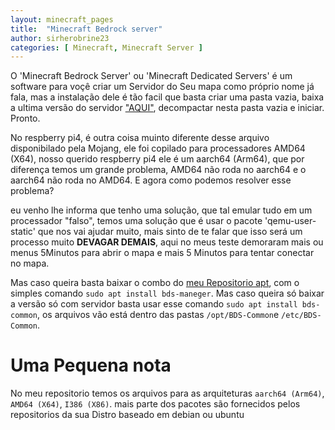 ```yaml
---
layout: minecraft_pages
title:  "Minecraft Bedrock server"
author: sirherobrine23
categories: [ Minecraft, Minecraft Server ]
---
```


O 'Minecraft Bedrock Server' ou 'Minecraft Dedicated Servers' é um software para voçê criar um Servidor do Seu mapa como próprio nome já fala, mas a instalação dele é tão facil que basta criar uma pasta vazia, baixa a ultima versão do servidor ["AQUI"](https://www.minecraft.net/en-us/download/server/bedrock), decompactar nesta pasta vazia e iniciar. Pronto.

No respberry pi4, é outra coisa muinto diferente desse arquivo disponibilado pela Mojang, ele foi copilado para processadores AMD64 (X64), nosso querido respberry pi4 ele é um aarch64 (Arm64), que por diferença temos um grande problema, AMD64 não roda no aarch64 e o  aarch64 não roda no AMD64. E agora como podemos resolver esse problema?

eu venho lhe informa que tenho uma solução, que tal emular tudo em um processador "falso", temos uma solução que é usar o pacote 'qemu-user-static' que nos vai ajudar muito, mais sinto de te falar que isso será um processo muito **DEVAGAR DEMAIS**, aqui no meus teste demoraram mais ou menus 5Minutos para abrir o mapa e mais 5 Minutos para tentar conectar no mapa.

Mas caso queira basta baixar o combo do [meu Repositorio apt](/meurepoapt.html), com o simples comando `sudo apt install bds-maneger`.
Mas caso queira só baixar a versão só com servidor basta usar esse comando `sudo apt install bds-common`, os arquivos vão está dentro das pastas `/opt/BDS-Common`e `/etc/BDS-Common`.

# Uma Pequena nota

No meu repositorio temos os arquivos para as arquiteturas `aarch64 (Arm64)`, `AMD64 (X64)`, `I386 (X86)`. mais parte dos pacotes são fornecidos pelos repositorios da sua Distro baseado em debian ou ubuntu